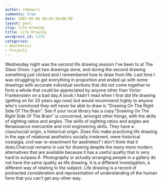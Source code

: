 ```yaml
---
author: robmyers
comments: true
date: 2007-05-06 00:43:18+00:00
layout: post
slug: life-drawing
title: Life Drawing
wordpress_id: 1279
categories:
- Aesthetics
- Projects
---
```


Wednesday night was the second life drawing session I've been to at The Glass Onion. I got two drawings done, and during the second drawing something just clicked and I remembered how to draw from life. Last time I was struggling to get everything in proportion and ended up with some drawings with accurate individual sections that did not come together to form a whole that could be appreciated by anyone other than Victor Frankenstein on a bad day.A book I hadn't read when I first did life drawing (getting on for 20 years ago now) but would recommend highly to anyone who's convinced they will never be able to draw is "Drawing On The Right Side Of The Brain". See if your local library has a copy."Drawing On The Right Side Of The Brain" is concerned, amongst other things, with the skills of sighting ratios and angles. The skills of sighting ratios and angles are Renaissance mercantile and civil engineering skills. They have a class/social origin, a historical origin. Does this make practicing life drawing in the age of relational aesthetics socially irrelevent, mere historical nostalgia, civil war re-enactment for aesthetes? I don't think that it does.Charcoal remains in use for drawing despite the many more modern alternatives that are available because it has a useful quality that is very hard to surpass.Â  Photography or actually arranging people in a gallery do not have the same quality as life drawing. It is a different investigation, a different way of relating to the subject. Life drawing is a record of protracted consideration and representation of understanding of the human form that you can't get any other way.

